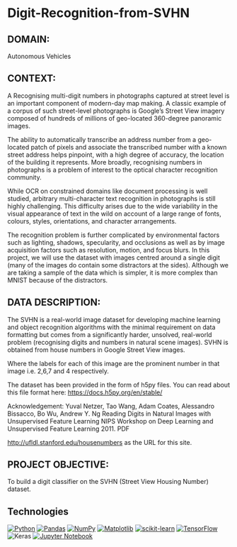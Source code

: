 # Digit-Recognition-from-SVHN

## **DOMAIN:** 
Autonomous Vehicles


## **CONTEXT**: 
A Recognising multi-digit numbers in photographs captured at street level is an important component of modern-day map
making. A classic example of a corpus of such street-level photographs is Google’s Street View imagery composed of hundreds of millions
of geo-located 360-degree panoramic images.


The ability to automatically transcribe an address number from a geo-located patch of pixels and associate the transcribed number with a
known street address helps pinpoint, with a high degree of accuracy, the location of the building it represents. More broadly, recognising
numbers in photographs is a problem of interest to the optical character recognition community.

While OCR on constrained domains like document processing is well studied, arbitrary multi-character text recognition in photographs is
still highly challenging. This difficulty arises due to the wide variability in the visual appearance of text in the wild on account of a large
range of fonts, colours, styles, orientations, and character arrangements.


The recognition problem is further complicated by environmental factors such as lighting, shadows, specularity, and occlusions as well as
by image acquisition factors such as resolution, motion, and focus blurs. In this project, we will use the dataset with images centred around
a single digit (many of the images do contain some distractors at the sides). Although we are taking a sample of the data which is simpler,
it is more complex than MNIST because of the distractors.


## **DATA DESCRIPTION**: 
The SVHN is a real-world image dataset for developing machine learning and object recognition algorithms with the
minimal requirement on data formatting but comes from a significantly harder, unsolved, real-world problem (recognising digits and
numbers in natural scene images). SVHN is obtained from house numbers in Google Street View images.

Where the labels for each of this image are the prominent number in that image i.e. 2,6,7 and 4 respectively.


The dataset has been provided in the form of h5py files. You can read about this file format here: https://docs.h5py.org/en/stable/

Acknowledgement: Yuval Netzer, Tao Wang, Adam Coates, Alessandro Bissacco, Bo Wu, Andrew Y. Ng Reading Digits in Natural Images with Unsupervised
Feature Learning NIPS Workshop on Deep Learning and Unsupervised Feature Learning 2011. PDF

http://ufldl.stanford.edu/housenumbers as the URL for this site.

## **PROJECT OBJECTIVE**: 
To build a digit classifier on the SVHN (Street View Housing Number) dataset.

## Technologies
[![Python](https://img.shields.io/badge/python-3670A0?style=for-the-badge&logo=python&logoColor=ffdd54)](https://www.python.org/)
[![Pandas](https://img.shields.io/badge/pandas-%23150458.svg?style=for-the-badge&logo=pandas&logoColor=white)](https://pandas.pydata.org/)
[![NumPy](https://img.shields.io/badge/numpy-%23013243.svg?style=for-the-badge&logo=numpy&logoColor=white)](https://numpy.org/)
[![Matplotlib](https://img.shields.io/badge/Matplotlib-%23ffffff.svg?style=for-the-badge&logo=Matplotlib&logoColor=black)](https://matplotlib.org/)
[![scikit-learn](https://img.shields.io/badge/scikit--learn-%23F7931E.svg?style=for-the-badge&logo=scikit-learn&logoColor=white)](https://scikit-learn.org/stable/)
[![TensorFlow](https://img.shields.io/badge/TensorFlow-%23FF6F00.svg?style=for-the-badge&logo=TensorFlow&logoColor=white)](https://www.tensorflow.org/)
![Keras](https://img.shields.io/badge/Keras-%23D00000.svg?style=for-the-badge&logo=Keras&logoColor=white)
[![Jupyter Notebook](https://img.shields.io/badge/jupyter-%23FA0F00.svg?style=for-the-badge&logo=jupyter&logoColor=white)](https://jupyter.org/)





